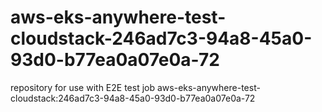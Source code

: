 # aws-eks-anywhere-test-cloudstack-246ad7c3-94a8-45a0-93d0-b77ea0a07e0a-72
repository for use with E2E test job aws-eks-anywhere-test-cloudstack:246ad7c3-94a8-45a0-93d0-b77ea0a07e0a-72
